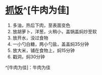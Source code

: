 # [抓饭](https://www.bilibili.com/video/BV1mq4y1b7ZR/?spm_id_from=333.337.search-card.all.click&vd_source=e52168470fb1e061802eda65227dc8bb)^[牛肉为佳]
1. 多油，热后下肉，至表面变色
2. 放胡萝卜，洋葱，火稍小，盖锅盖焖炒至软
3. 放开水，没过食物
4. 一小勺白糖，两小勺盐，盖盖焖35分钟
5. 放大米，铺在食物上，焖15分钟
6. 戳洞，焖30分钟

^[牛肉为佳]：牛肉为佳
